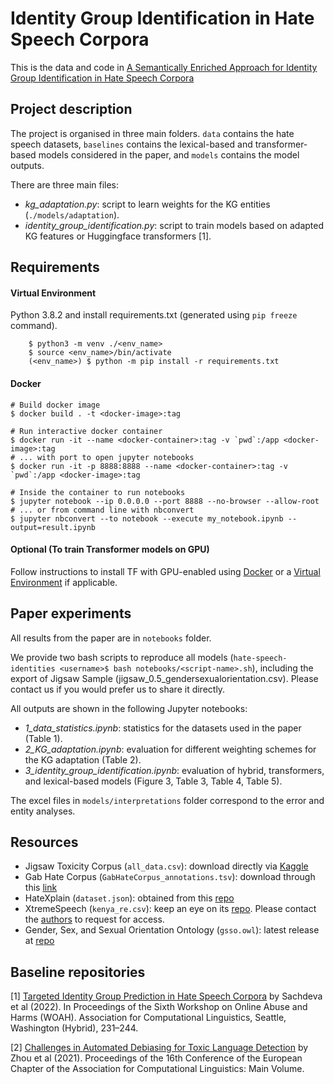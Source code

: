 # Identity Group Identification in Hate Speech Corpora

This is the data and code in [A Semantically Enriched Approach for Identity Group
Identification in Hate Speech Corpora]()

## Project description

The project is organised in three main folders. `data` contains the hate speech datasets, `baselines` contains the lexical-based and transformer-based models 
considered in the paper, and `models` contains the model outputs.

There are three main files:
- *kg_adaptation.py*: script to learn weights for the KG entities (`./models/adaptation`).
- *identity_group_identification.py*: script to train models based on adapted KG features or Huggingface transformers [1].

## Requirements

#### Virtual Environment
Python 3.8.2 and install requirements.txt (generated using `pip freeze` command).
```commandline
    $ python3 -m venv ./<env_name>
    $ source <env_name>/bin/activate
    (<env_name>) $ python -m pip install -r requirements.txt
```

#### Docker
```commandline
# Build docker image
$ docker build . -t <docker-image>:tag

# Run interactive docker container
$ docker run -it --name <docker-container>:tag -v `pwd`:/app <docker-image>:tag
# ... with port to open jupyter notebooks
$ docker run -it -p 8888:8888 --name <docker-container>:tag -v `pwd`:/app <docker-image>:tag

# Inside the container to run notebooks
$ jupyter notebook --ip 0.0.0.0 --port 8888 --no-browser --allow-root
# ... or from command line with nbconvert
$ jupyter nbconvert --to notebook --execute my_notebook.ipynb --output=result.ipynb
```
#### Optional (To train Transformer models on GPU)

Follow instructions to install TF with GPU-enabled using [Docker](https://www.tensorflow.org/install/docker) or a [Virtual Environment](https://www.tensorflow.org/install/pip) if applicable.

## Paper experiments

All results from the paper are in `notebooks` folder. 

We provide two bash scripts to reproduce all models (`hate-speech-identities <username>$ bash notebooks/<script-name>.sh`), including the export of Jigsaw Sample (jigsaw_0.5_gendersexualorientation.csv). Please contact us if you would prefer us to share it directly. 

All outputs are shown in the following Jupyter notebooks:
- *1_data_statistics.ipynb*: statistics for the datasets used in the paper (Table 1).
- *2_KG_adaptation.ipynb*: evaluation for different weighting schemes for the KG adaptation (Table 2).
- *3_identity_group_identification.ipynb*: evaluation of hybrid, transformers, and lexical-based models (Figure 3, 
Table 3, Table 4, Table 5).

The excel files in `models/interpretations` folder correspond to the error and entity analyses.

## Resources

- Jigsaw Toxicity Corpus (`all_data.csv`): download directly via [Kaggle](https://www.kaggle.com/c/jigsaw-unintended-bias-in-toxicity-classification/data?select=all_data.csv) 
- Gab Hate Corpus (`GabHateCorpus_annotations.tsv`): download through this [link](https://osf.io/edua3/)
- HateXplain (`dataset.json`): obtained from this [repo](https://github.com/hate-alert/HateXplain/tree/master/Data)
- XtremeSpeech (`kenya_re.csv`): keep an eye on its [repo](https://github.com/antmarakis/xtremespeech). Please contact the [authors](mailto:antmarakis@cis.lmu.de) to request for access.
- Gender, Sex, and Sexual Orientation Ontology (`gsso.owl`): latest release at [repo](https://github.com/Superraptor/GSSO)

## Baseline repositories

[1] [Targeted Identity Group Prediction in Hate Speech Corpora](https://github.com/dlab-projects/hate_target) by 
Sachdeva et al (2022). In Proceedings of the Sixth Workshop on Online Abuse and Harms (WOAH). Association for 
Computational Linguistics, Seattle, Washington (Hybrid), 231–244.

[2] [Challenges in Automated Debiasing for Toxic Language Detection](https://github.com/XuhuiZhou/Toxic_Debias/tree/main/data) 
by Zhou et al (2021). Proceedings of the 16th Conference of the European Chapter of the Association for Computational 
Linguistics: Main Volume.



